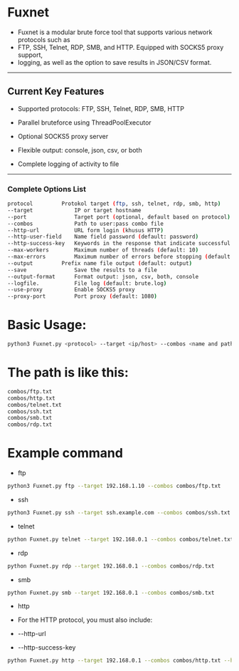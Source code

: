 # Fuxnet
- Fuxnet is a modular brute force tool that supports various network protocols such as
- FTP, SSH, Telnet, RDP, SMB, and HTTP. Equipped with SOCKS5 proxy support,
- logging, as well as the option to save results in JSON/CSV format.
---
## Current Key Features 
- Supported protocols: FTP, SSH, Telnet, RDP, SMB, HTTP

- Parallel bruteforce using ThreadPoolExecutor

- Optional SOCKS5 proxy server

- Flexible output: console, json, csv, or both

- Complete logging of activity to file
---
### Complete Options List
```bash
protocol  	     Protokol target (ftp, ssh, telnet, rdp, smb, http)
--target             IP or target hostname
--port               Target port (optional, default based on protocol)
--combos             Path to user:pass combo file
--http-url           URL form login (khusus HTTP)
--http-user-field    Name field password (default: password)
--http-success-key   Keywords in the response that indicate successful login
--max-workers        Maximum number of threads (default: 10)
--max-errors         Maximum number of errors before stopping (default: 10)
--output	     Prefix name file output (default: output)
--save               Save the results to a file
--output-format	     Format output: json, csv, both, console
--logfile.           File log (default: brute.log)
--use-proxy          Enable SOCKS5 proxy
--proxy-port	     Port proxy (default: 1080)
```
# Basic Usage:
```bash
python3 Fuxnet.py <protocol> --target <ip/host> --combos <name and path file>
```
# The path is like this:
```bash
combos/ftp.txt
combos/http.txt
combos/telnet.txt
combos/ssh.txt
combos/smb.txt
combos/rdp.txt
```
# Example command 
- ftp
```bash
python3 Fuxnet.py ftp --target 192.168.1.10 --combos combos/ftp.txt
```
- ssh
```bash
python3 Fuxnet.py ssh --target ssh.example.com --combos combos/ssh.txt
```
- telnet
```bash
python Fuxnet.py telnet --target 192.168.0.1 --combos combos/telnet.txt
```
- rdp
```bash
python Fuxnet.py rdp --target 192.168.0.1 --combos combos/rdp.txt
```
- smb
```bash
python Fuxnet.py smb --target 192.168.0.1 --combos combos/smb.txt
```
- http
- For the HTTP protocol, you must also include:

- --http-url

- --http-success-key
```bash
python Fuxnet.py http --target 192.168.0.1 --combos combos/http.txt --http-url http://192.168.0.1/login --http-success-key "Welcome"
